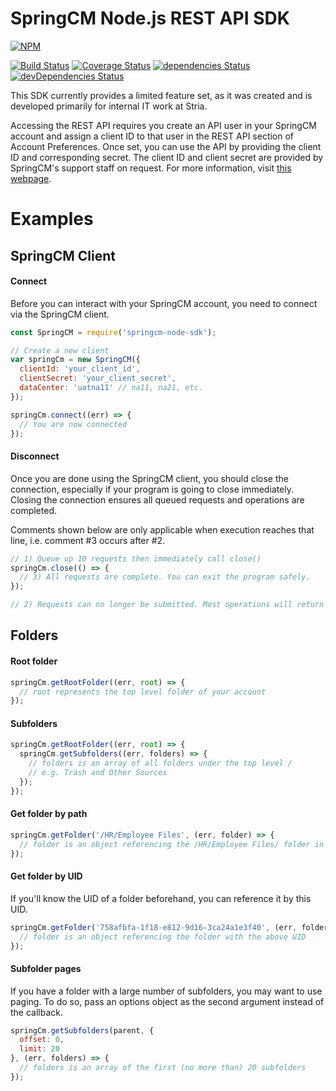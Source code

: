 # SpringCM Node.js REST API SDK

[![NPM](https://nodei.co/npm/springcm-node-sdk.png?downloads=true&downloadRank=true&stars=true)](https://nodei.co/npm/springcm-node-sdk/)

[![Build Status](https://travis-ci.org/paulholden2/springcm-node-sdk.svg?branch=master)](https://travis-ci.org/paulholden2/springcm-node-sdk) [![Coverage Status](https://coveralls.io/repos/github/paulholden2/springcm-node-sdk/badge.svg?branch=master)](https://coveralls.io/github/paulholden2/springcm-node-sdk?branch=master) [![dependencies Status](https://david-dm.org/paulholden2/springcm-node-sdk/status.svg)](https://david-dm.org/paulholden2/springcm-node-sdk) [![devDependencies Status](https://david-dm.org/paulholden2/springcm-node-sdk/dev-status.svg)](https://david-dm.org/paulholden2/springcm-node-sdk?type=dev)

This SDK currently provides a limited feature set, as it was created and is developed primarily for internal IT work at Stria.

Accessing the REST API requires you create an API user in your SpringCM account and assign a client ID to that user in the REST API section of Account Preferences. Once set, you can use the API by providing the client ID and corresponding secret. The client ID and client secret are provided by SpringCM's support staff on request. For more information, visit [this webpage](https://developer.springcm.com/guides/rest-api-authentication).

# Examples

## SpringCM Client

#### Connect

Before you can interact with your SpringCM account, you need to connect via
the SpringCM client.

```js
const SpringCM = require('springcm-node-sdk');

// Create a new client
var springCm = new SpringCM({
  clientId: 'your_client_id',
  clientSecret: 'your_client_secret',
  dataCenter: 'uatna11' // na11, na21, etc.
});

springCm.connect((err) => {
  // You are now connected
});
```

#### Disconnect

Once you are done using the SpringCM client, you should close the connection,
especially if your program is going to close immediately. Closing the
connection ensures all queued requests and operations are completed.

Comments shown below are only applicable when execution reaches that line,
i.e. comment \#3 occurs after \#2.

```js
// 1) Queue up 10 requests then immediately call close()
springCm.close(() => {
  // 3) All requests are complete. You can exit the program safely.
});

// 2) Requests can no longer be submitted. Most operations will return an error.
```

## Folders

#### Root folder

```js
springCm.getRootFolder((err, root) => {
  // root represents the top level folder of your account
});
```

#### Subfolders

```js
springCm.getRootFolder((err, root) => {
  springCm.getSubfolders((err, folders) => {
    // folders is an array of all folders under the top level /
    // e.g. Trash and Other Sources
  });
});
```

#### Get folder by path

```js
springCm.getFolder('/HR/Employee Files', (err, folder) => {
  // folder is an object referencing the /HR/Employee Files/ folder in SpringCM
});
```

#### Get folder by UID

If you'll know the UID of a folder beforehand, you can reference it by this
UID.

```js
springCm.getFolder('758afbfa-1f18-e812-9d16-3ca24a1e3f40', (err, folder) => {
  // folder is an object referencing the folder with the above UID
});
```

#### Subfolder pages

If you have a folder with a large number of subfolders, you may want to
use paging. To do so, pass an options object as the second argument instead
of the callback.

```js
springCm.getSubfolders(parent, {
  offset: 0,
  limit: 20
}, (err, folders) => {
  // folders is an array of the first (no more than) 20 subfolders
});
```
